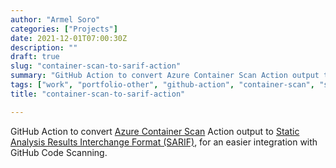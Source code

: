 ```yaml
---
author: "Armel Soro"
categories: ["Projects"]
date: 2021-12-01T07:00:30Z
description: ""
draft: true
slug: "container-scan-to-sarif-action"
summary: "GitHub Action to convert Azure Container Scan Action output to Static Analysis Results Interchange Format (SARIF), for an easier integration with GitHub Code Scanning."
tags: ["work", "portfolio-other", "github-action", "container-scan", "sarif"]
title: "container-scan-to-sarif-action"

---
```



GitHub Action to convert [Azure Container Scan](https://github.com/Azure/container-scan) Action output to [Static Analysis Results Interchange Format (SARIF)](https://sarifweb.azurewebsites.net/), for an easier integration with GitHub Code Scanning.

